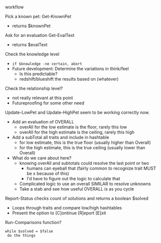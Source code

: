 workflow

Pick a known pet:		Get-KnownPet
* returns $knownPet

Ask for an evaluation	Get-EvalText
* returns $evalText

Check the knowledge level
* `if $knowledge -ne certain, abort`
* Future development: Determine the variations in think/feel
  * Is this predictable?
  * redshift/blueshift the results based on (whatever)


Check the relationship level?
* not really relevant at this point
* Futureproofing for some other need

Update-LowPet and Update-HighPet seem to be working correctly now.
* Add an evaluation of OVERALL
  * overAll for the low estimate is the floor, rarely this low
  * overAll for the high estimate is the ceiling, rarely this high
* Add a subTotal all traits and include in hashtable
    * for low estimate, this is the true floor (usually higher than Overall)
	* for the high estimate, this is the true ceiling (usually lower than Overall)
* What do we care about here?
  * knowing overAll and subtotals could resolve the last point or two
    * humans can eyeball that (fairly common to recognize trait MUST be x because of this)
	* I'd have to figure out the logic to calculate that
  * Complicated logic to use an overall SIMILAR to resolve unknowns
  * Take a stab and see how useful OVERALL is as you cycle

Report-Status checks count of solutions and returns a boolean $solved
* Loops through traits and compare low/high hashtables
* Present the option to [C]ontinue [R]eport [E]xit

Run-Comparisons function?
```
while $solved = $false
 do the things
```

